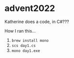# advent2022
Katherine does a code, in C#???

How I ran this...
1. `brew install mono`
2. `scs day1.cs`
3. `mono day1.exe`
